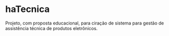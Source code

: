 # haTecnica
Projeto, com proposta educacional, para ciração de sistema para gestão de assistência técnica de produtos eletrônicos.
